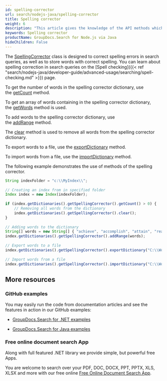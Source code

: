 ```yaml
---
id: spelling-corrector
url: search/nodejs-java/spelling-corrector
title: Spelling corrector
weight: 6
description: "This article gives the knowledge of the API methods which can be used to perform operations about spelling corrector using Java."
keywords: Spelling corrector
productName: GroupDocs.Search for Node.js via Java
hideChildren: False
---
```

The [SpellingCorrector](https://reference.groupdocs.com/search/nodejs-java/com.groupdocs.search.dictionaries/SpellingCorrector) class is designed to correct spelling errors in search queries, as well as to store words with correct spelling. You can learn about spelling correction in search queries on the [Spell checking]({{< ref "search/nodejs-java/developer-guide/advanced-usage/searching/spell-checking.md" >}}) page.

To get the number of words in the spelling corrector dictionary, use the [getCount](https://reference.groupdocs.com/search/nodejs-java/com.groupdocs.search.dictionaries/SpellingCorrector#getCount()) method.

To get an array of words containing in the spelling corrector dictionary, the [getWords](https://reference.groupdocs.com/search/nodejs-java/com.groupdocs.search.dictionaries/SpellingCorrector#getWords()) method is used.

To add words to the spelling corrector dictionary, use the [addRange](https://reference.groupdocs.com/search/nodejs-java/com.groupdocs.search.dictionaries/SpellingCorrector#addRange(java.lang.Iterable)) method.

The [clear](https://reference.groupdocs.com/search/nodejs-java/com.groupdocs.search.dictionaries/SpellingCorrector#clear()) method is used to remove all words from the spelling corrector dictionary.

To export words to a file, use the [exportDictionary](https://reference.groupdocs.com/search/nodejs-java/com.groupdocs.search.dictionaries/DictionaryBase#exportDictionary(java.lang.String)) method.

To import words from a file, use the [importDictionary](https://reference.groupdocs.com/search/nodejs-java/com.groupdocs.search.dictionaries/DictionaryBase#importDictionary(java.lang.String)) method.

The following example demonstrates the use of methods of the spelling corrector.

```javascript
String indexFolder = "c:\\MyIndex\\";
 
// Creating an index from in specified folder
Index index = new Index(indexFolder);
 
if (index.getDictionaries().getSpellingCorrector().getCount() > 0) {
    // Removing all words from the dictionary
    index.getDictionaries().getSpellingCorrector().clear();
}
 
// Adding words to the dictionary
String[] words = new String[] { "achieve", "accomplish", "attain", "reach" };
index.getDictionaries().getSpellingCorrector().addRange(words);
 
// Export words to a file
index.getDictionaries().getSpellingCorrector().exportDictionary("C:\\Words.txt");
 
// Import words from a file
index.getDictionaries().getSpellingCorrector().importDictionary("C:\\Words.txt");
```

## More resources

### GitHub examples

You may easily run the code from documentation articles and see the features in action in our GitHub examples:

*   [GroupDocs.Search for .NET examples](https://github.com/groupdocs-search/GroupDocs.Search-for-.NET)
    
*   [GroupDocs.Search for Java examples](https://github.com/groupdocs-search/GroupDocs.Search-for-Java)
    

### Free online document search App

Along with full featured .NET library we provide simple, but powerful free Apps.

You are welcome to search over your PDF, DOC, DOCX, PPT, PPTX, XLS, XLSX and more with our free online [Free Online Document Search App](https://products.groupdocs.app/search).
